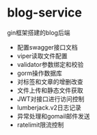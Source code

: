 # blog-service
gin框架搭建的blog后端
- 配置swagger接口文档
- viper读取文件配置
- validator参数绑定和校验
- gorm操作数据库
- 对标签和文章的增删改查
- 文件上传和静态文件获取
- JWT对接口进行访问控制
- lumberjack.v2日志记录
- 异常处理和gomail邮件发送
- ratelimit限流控制